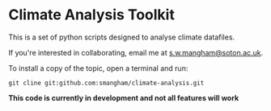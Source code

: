 # Climate Analysis Toolkit

This is a set of python scripts designed to analyse climate datafiles.

If you're interested in collaborating, email me at s.w.mangham@soton.ac.uk.

To install a copy of the topic, open a terminal and run:
```
git cline git:github.com:smangham/climate-analysis.git
```

**This code is currently in development and not all features will work**
